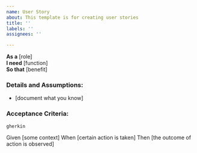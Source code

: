 ```yaml
---
name: User Story
about: This template is for creating user stories
title: ''
labels: ''
assignees: ''

---
```


**As a** [role]  
**I need** [function]  
**So that** [benefit]  
   
 ### Details and Assumptions:
 * [document what you know]

### Acceptance Criteria:

    gherkin
 Given [some context]
 When [certain action is taken]
 Then [the outcome of action is observed]
